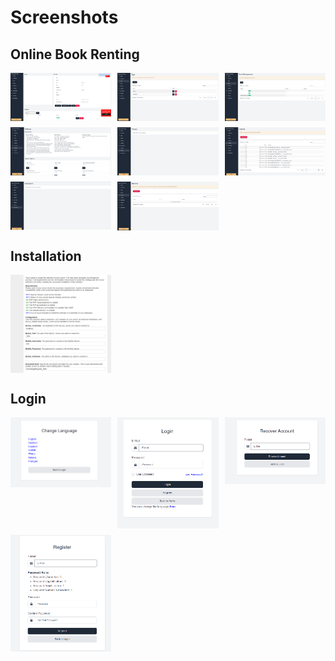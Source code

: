 # Screenshots

## Online Book Renting
<div style="display: grid; grid-template-columns: repeat(3, 1fr); gap: 10px;">
  <img src="./screenshots/site_book.png" alt="Login Language" style="width: 100%; height: auto;">
  <img src="./screenshots/site_tags.png" alt="Login Language" style="width: 100%; height: auto;">
  <img src="./screenshots/site_user.png" alt="Login" style="width: 100%; height: auto;">
  <img src="./screenshots/site_settings.png" alt="Recover" style="width: 100%; height: auto;">
  <img src="./screenshots/site_privacy.png" alt="Recover" style="width: 100%; height: auto;">
  <img src="./screenshots/site_logging.png" alt="Recover" style="width: 100%; height: auto;">
  <img src="./screenshots/site_impressum.png" alt="Recover" style="width: 100%; height: auto;">
  <img src="./screenshots/site_blacklist.png" alt="Recover" style="width: 100%; height: auto;">
</div>

## Installation

<div style="display: grid; grid-template-columns: repeat(3, 1fr); gap: 10px;">
  <img src="./screenshots/cms_install.png" alt="Login Language" style="width: 100%; height: auto;">
</div>

## Login

<div style="display: grid; grid-template-columns: repeat(3, 1fr); gap: 10px;">
  <img src="./screenshots/cms_login_language.png" alt="Login Language" style="width: 100%; height: auto;">
  <img src="./screenshots/cms_login_login.png" alt="Login" style="width: 100%; height: auto;">
  <img src="./screenshots/cms_login_recover.png" alt="Recover" style="width: 100%; height: auto;">
  <img src="./screenshots/cms_login_register.png" alt="Register" style="width: 100%; height: auto;">
</div>






